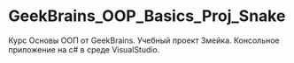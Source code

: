 # GeekBrains_OOP_Basics_Proj_Snake
Курс Основы ООП от GeekBrains. Учебный проект Змейка. Консольное приложение на c# в среде VisualStudio.
